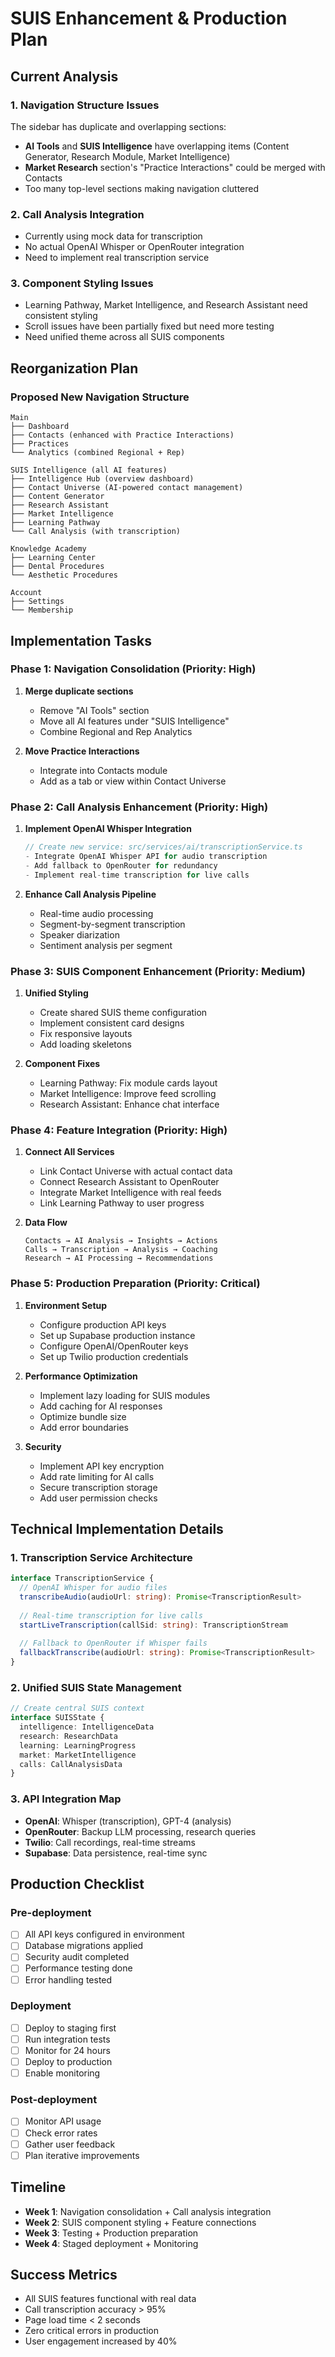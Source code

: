 # SUIS Enhancement & Production Plan

## Current Analysis

### 1. Navigation Structure Issues
The sidebar has duplicate and overlapping sections:
- **AI Tools** and **SUIS Intelligence** have overlapping items (Content Generator, Research Module, Market Intelligence)
- **Market Research** section's "Practice Interactions" could be merged with Contacts
- Too many top-level sections making navigation cluttered

### 2. Call Analysis Integration
- Currently using mock data for transcription
- No actual OpenAI Whisper or OpenRouter integration
- Need to implement real transcription service

### 3. Component Styling Issues
- Learning Pathway, Market Intelligence, and Research Assistant need consistent styling
- Scroll issues have been partially fixed but need more testing
- Need unified theme across all SUIS components

## Reorganization Plan

### Proposed New Navigation Structure

```
Main
├── Dashboard
├── Contacts (enhanced with Practice Interactions)
├── Practices
└── Analytics (combined Regional + Rep)

SUIS Intelligence (all AI features)
├── Intelligence Hub (overview dashboard)
├── Contact Universe (AI-powered contact management)
├── Content Generator
├── Research Assistant
├── Market Intelligence
├── Learning Pathway
└── Call Analysis (with transcription)

Knowledge Academy
├── Learning Center
├── Dental Procedures
└── Aesthetic Procedures

Account
├── Settings
└── Membership
```

## Implementation Tasks

### Phase 1: Navigation Consolidation (Priority: High)
1. **Merge duplicate sections**
   - Remove "AI Tools" section
   - Move all AI features under "SUIS Intelligence"
   - Combine Regional and Rep Analytics

2. **Move Practice Interactions**
   - Integrate into Contacts module
   - Add as a tab or view within Contact Universe

### Phase 2: Call Analysis Enhancement (Priority: High)
1. **Implement OpenAI Whisper Integration**
   ```typescript
   // Create new service: src/services/ai/transcriptionService.ts
   - Integrate OpenAI Whisper API for audio transcription
   - Add fallback to OpenRouter for redundancy
   - Implement real-time transcription for live calls
   ```

2. **Enhance Call Analysis Pipeline**
   - Real-time audio processing
   - Segment-by-segment transcription
   - Speaker diarization
   - Sentiment analysis per segment

### Phase 3: SUIS Component Enhancement (Priority: Medium)
1. **Unified Styling**
   - Create shared SUIS theme configuration
   - Implement consistent card designs
   - Fix responsive layouts
   - Add loading skeletons

2. **Component Fixes**
   - Learning Pathway: Fix module cards layout
   - Market Intelligence: Improve feed scrolling
   - Research Assistant: Enhance chat interface

### Phase 4: Feature Integration (Priority: High)
1. **Connect All Services**
   - Link Contact Universe with actual contact data
   - Connect Research Assistant to OpenRouter
   - Integrate Market Intelligence with real feeds
   - Link Learning Pathway to user progress

2. **Data Flow**
   ```
   Contacts → AI Analysis → Insights → Actions
   Calls → Transcription → Analysis → Coaching
   Research → AI Processing → Recommendations
   ```

### Phase 5: Production Preparation (Priority: Critical)
1. **Environment Setup**
   - Configure production API keys
   - Set up Supabase production instance
   - Configure OpenAI/OpenRouter keys
   - Set up Twilio production credentials

2. **Performance Optimization**
   - Implement lazy loading for SUIS modules
   - Add caching for AI responses
   - Optimize bundle size
   - Add error boundaries

3. **Security**
   - Implement API key encryption
   - Add rate limiting for AI calls
   - Secure transcription storage
   - Add user permission checks

## Technical Implementation Details

### 1. Transcription Service Architecture
```typescript
interface TranscriptionService {
  // OpenAI Whisper for audio files
  transcribeAudio(audioUrl: string): Promise<TranscriptionResult>
  
  // Real-time transcription for live calls
  startLiveTranscription(callSid: string): TranscriptionStream
  
  // Fallback to OpenRouter if Whisper fails
  fallbackTranscribe(audioUrl: string): Promise<TranscriptionResult>
}
```

### 2. Unified SUIS State Management
```typescript
// Create central SUIS context
interface SUISState {
  intelligence: IntelligenceData
  research: ResearchData
  learning: LearningProgress
  market: MarketIntelligence
  calls: CallAnalysisData
}
```

### 3. API Integration Map
- **OpenAI**: Whisper (transcription), GPT-4 (analysis)
- **OpenRouter**: Backup LLM processing, research queries
- **Twilio**: Call recordings, real-time streams
- **Supabase**: Data persistence, real-time sync

## Production Checklist

### Pre-deployment
- [ ] All API keys configured in environment
- [ ] Database migrations applied
- [ ] Security audit completed
- [ ] Performance testing done
- [ ] Error handling tested

### Deployment
- [ ] Deploy to staging first
- [ ] Run integration tests
- [ ] Monitor for 24 hours
- [ ] Deploy to production
- [ ] Enable monitoring

### Post-deployment
- [ ] Monitor API usage
- [ ] Check error rates
- [ ] Gather user feedback
- [ ] Plan iterative improvements

## Timeline
- **Week 1**: Navigation consolidation + Call analysis integration
- **Week 2**: SUIS component styling + Feature connections
- **Week 3**: Testing + Production preparation
- **Week 4**: Staged deployment + Monitoring

## Success Metrics
- All SUIS features functional with real data
- Call transcription accuracy > 95%
- Page load time < 2 seconds
- Zero critical errors in production
- User engagement increased by 40%